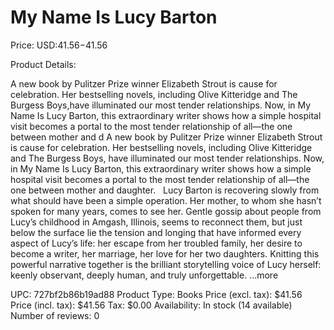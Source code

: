 # My Name Is Lucy Barton

Price: USD:$41.56-$41.56

Product Details:

A new book by Pulitzer Prize winner Elizabeth Strout is cause for celebration. Her bestselling novels, including Olive Kitteridge and The Burgess Boys,have illuminated our most tender relationships. Now, in My Name Is Lucy Barton, this extraordinary writer shows how a simple hospital visit becomes a portal to the most tender relationship of all—the one between mother and d A new book by Pulitzer Prize winner Elizabeth Strout is cause for celebration. Her bestselling novels, including Olive Kitteridge and The Burgess Boys, have illuminated our most tender relationships. Now, in My Name Is Lucy Barton, this extraordinary writer shows how a simple hospital visit becomes a portal to the most tender relationship of all—the one between mother and daughter.   Lucy Barton is recovering slowly from what should have been a simple operation. Her mother, to whom she hasn’t spoken for many years, comes to see her. Gentle gossip about people from Lucy’s childhood in Amgash, Illinois, seems to reconnect them, but just below the surface lie the tension and longing that have informed every aspect of Lucy’s life: her escape from her troubled family, her desire to become a writer, her marriage, her love for her two daughters. Knitting this powerful narrative together is the brilliant storytelling voice of Lucy herself: keenly observant, deeply human, and truly unforgettable. ...more

UPC: 727bf2b86b19ad88
Product Type: Books
Price (excl. tax): $41.56
Price (incl. tax): $41.56
Tax: $0.00
Availability: In stock (14 available)
Number of reviews: 0